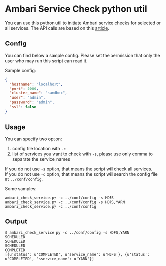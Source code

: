 # Ambari Service Check python util

You can use this python util to initiate Ambari service checks for selected or all services. The API calls are based on this [article](https://community.hortonworks.com/articles/11852/ambari-api-run-all-service-checks-bulk.html).

## Config
You can find below a sample config. Please set the permission that only the user who may run this script can read it.

Sample config:

```json
{
  "hostname": "localhost",
  "port": 8080,
  "cluster_name": "sandbox",
  "user": "admin",
  "password": "admin",
  "ssl": false
}
```

## Usage
You can specify two option:
1. config file location with `-c`
2. list of services you want to check with `-s`, please use only comma to separate the service_names

If you do not use `-s` option, that means the script will check all services.\
If you do not use `-c` option, that means the script will search the config file at `../conf/config`.

Some samples:

```shell
ambari_check_service.py -c ../conf/config -s HDFS
ambari_check_service.py -c ../conf/config -s HDFS,YARN
ambari_check_service.py -c ../conf/config
```

## Output
```shell
$ ambari_check_service.py -c ../conf/config -s HDFS,YARN
SCHEDULED
SCHEDULED
SCHEDULED
COMPLETED
[{u'status': u'COMPLETED', u'service_name': u'HDFS'}, {u'status': u'COMPLETED', 'sservice_name': u'YARN'}]
```

